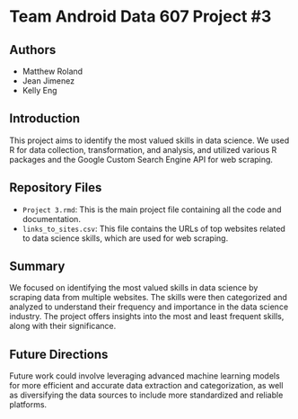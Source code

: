 # Team Android Data 607 Project #3

## Authors
- Matthew Roland
- Jean Jimenez
- Kelly Eng

## Introduction
This project aims to identify the most valued skills in data science. We used R for data collection, transformation, and analysis, and utilized various R packages and the Google Custom Search Engine API for web scraping.

## Repository Files

- `Project 3.rmd`: This is the main project file containing all the code and documentation.
- `links_to_sites.csv`: This file contains the URLs of top websites related to data science skills, which are used for web scraping.

## Summary

We focused on identifying the most valued skills in data science by scraping data from multiple websites. The skills were then categorized and analyzed to understand their frequency and importance in the data science industry. The project offers insights into the most and least frequent skills, along with their significance.

## Future Directions

Future work could involve leveraging advanced machine learning models for more efficient and accurate data extraction and categorization, as well as diversifying the data sources to include more standardized and reliable platforms.
